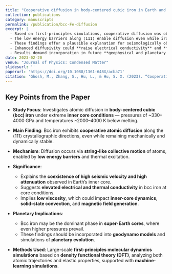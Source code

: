 ```yaml
---
title: "Cooperative diffusion in body‑centered cubic iron in Earth and super‑Earths’ inner core conditions"
collection: publications
category: manuscripts
permalink: /publication/bcc‑Fe‑diffusion
excerpt: |
  - Based on first‑principles simulations, cooperative diffusion was observed along the fast ⟨111⟩ directions of **bcc iron** at **pressures ≈300–4000 GPa** and **temperatures 2000–4000 K below melting**.
  - The low energy barriers along ⟨111⟩ enable diffusion even while iron remains **mechanically and dynamically stable**, with **strong elastic anisotropy**.
  - These findings offer a plausible explanation for seismologically observed **positive correlation between P‑wave velocity and attenuation** in Earth's inner core.
  - Enhanced diffusivity could **raise electrical conductivity** and **reduce viscosity**, thereby altering **core convection dynamics** and influencing the geodynamo in Earth and super‑Earths.
  - Results demand incorporation in future **geophysical and planetary models** of inner‑core structure and evolution.
date: 2023-02-20
venue: "Journal of Physics: Condensed Matter"
slidesurl: ''
paperurl: 'https://doi.org/10.1088/1361-648X/acba71'
citation: 'Ghosh, M., Zhang, S., Hu, L., & Hu, S. X. (2023). “Cooperative diffusion in body‑centered cubic iron in Earth and super‑Earths’ inner core conditions.” *J. Phys.: Condens. Matter.*, 35(15), 15pp.'
---
```


## Key Points from the Paper

- **Study Focus**: Investigates atomic diffusion in **body-centered cubic (bcc) iron** under extreme **inner core conditions** — pressures of ~330–4000 GPa and temperatures ~2000–4000 K below melting.

- **Main Finding**: Bcc iron exhibits **cooperative atomic diffusion** along the ⟨111⟩ crystallographic directions, even while remaining mechanically and dynamically stable.

- **Mechanism**: Diffusion occurs via **string-like collective motion** of atoms, enabled by **low energy barriers** and thermal excitation.

- **Significance**:
  - Explains the **coexistence of high seismic velocity and high attenuation** observed in Earth’s inner core.
  - Suggests **elevated electrical and thermal conductivity** in bcc iron at core conditions.
  - Implies **low viscosity**, which could impact **inner-core dynamics**, **solid-state convection**, and **magnetic field generation**.

- **Planetary Implications**:
  - Bcc iron may be the dominant phase in **super-Earth cores**, where even higher pressures prevail.
  - These findings should be incorporated into **geodynamo models** and simulations of **planetary evolution**.

- **Methods Used**: Large-scale **first-principles molecular dynamics simulations** based on **density functional theory (DFT)**, analyzing both atomic trajectories and elastic properties, supported with **machine-learning simulations**.
